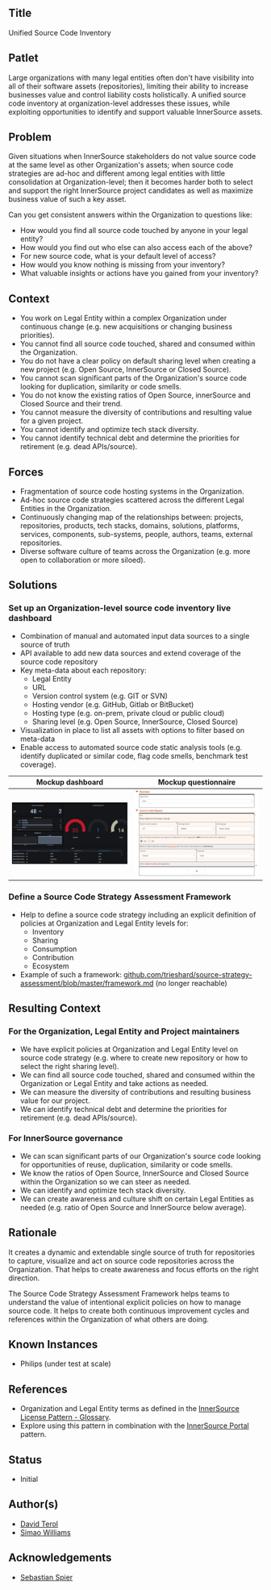 ## Title

Unified Source Code Inventory

## Patlet

Large organizations with many legal entities often don't have visibility into all of their software assets (repositories), limiting their ability to increase businesses value and control liability costs holistically.
A unified source code inventory at organization-level addresses these issues, while exploiting opportunities to identify and support valuable InnerSource assets.

## Problem

Given situations when InnerSource stakeholders do not value source code at the same level as other Organization's assets; when source code strategies are ad-hoc and different among legal entities with little consolidation at Organization-level; then it becomes harder both to select and support the right InnerSource project candidates as well as maximize business value of such a key asset.

Can you get consistent answers within the Organization to questions like:

* How would you find all source code touched by anyone in your legal entity?
* How would you find out who else can also access each of the above?
* For new source code, what is your default level of access?
* How would you know nothing is missing from your inventory?
* What valuable insights or actions have you gained from your inventory?

## Context

* You work on Legal Entity within a complex Organization under continuous change (e.g. new acquisitions or changing business priorities).
* You cannot find all source code touched, shared and consumed within the Organization.
* You do not have a clear policy on default sharing level when creating a new project (e.g. Open Source, InnerSource or Closed Source).
* You cannot scan significant parts of the Organization's source code looking for duplication, similarity or code smells.
* You do not know the existing ratios of Open Source, innerSource and Closed Source and their trend.
* You cannot measure the diversity of contributions and resulting value for a given project.
* You cannot identify and optimize tech stack diversity.
* You cannot identify technical debt and determine the priorities for retirement (e.g. dead APIs/source).

## Forces

* Fragmentation of source code hosting systems in the Organization.
* Ad-hoc source code strategies scattered across the different Legal Entities in the Organization.
* Continuously changing map of the relationships between: projects, repositories, products, tech stacks, domains, solutions, platforms, services, components, sub-systems, people, authors, teams, external repositories.
* Diverse software culture of teams across the Organization (e.g. more open to collaboration or more siloed).

## Solutions

### Set up an Organization-level source code inventory live dashboard

* Combination of manual and automated input data sources to a single source of truth
* API available to add new data sources and extend coverage of the source code repository
* Key meta-data about each repository:
  * Legal Entity
  * URL
  * Version control system (e.g. GIT or SVN)
  * Hosting vendor (e.g. GitHub, Gitlab or BitBucket)
  * Hosting type (e.g. on-prem, private cloud or public cloud)
  * Sharing level (e.g. Open Source, InnerSource, Closed Source)
* Visualization in place to list all assets with options to filter based on meta-data
* Enable access to automated source code static analysis tools (e.g. identify duplicated or similar code, flag code smells, benchmark test coverage).

Mockup dashboard             |  Mockup questionnaire
:-------------------------:|:-------------------------:
![Mockup dashboard](../../assets/img/source-code-inventory/source-code-inventory-mockup-dashboard.png)  |  ![Mockup questionnaire](../../assets/img/source-code-inventory/source-code-inventory-mockup-questionnaire.png)

### Define a Source Code Strategy Assessment Framework

* Help to define a source code strategy including an explicit definition of policies at Organization and Legal Entity levels for:
  * Inventory
  * Sharing
  * Consumption
  * Contribution
  * Ecosystem
* Example of such a framework: [github.com/trieshard/source-strategy-assessment/blob/master/framework.md](https://github.com/trieshard/source-strategy-assessment/blob/master/framework.md) (no longer reachable)

## Resulting Context

### For the Organization, Legal Entity and Project maintainers

* We have explicit policies at Organization and Legal Entity level on source code strategy (e.g. where to create new repository or how to select the right sharing level).
* We can find all source code touched, shared and consumed within the Organization or Legal Entity and take actions as needed.
* We can measure the diversity of contributions and resulting business value for our project.
* We can identify technical debt and determine the priorities for retirement (e.g. dead APIs/source).

### For InnerSource governance

* We can scan significant parts of our Organization's source code looking for opportunities of reuse, duplication, similarity or code smells.
* We know the ratios of Open Source, InnerSource and Closed Source within the Organization so we can steer as needed.
* We can identify and optimize tech stack diversity.
* We can create awareness and culture shift on certain Legal Entities as needed (e.g. ratio of Open Source and InnerSource below average).

## Rationale

It creates a dynamic and extendable single source of truth for repositories to capture, visualize and act on source code repositories across the Organization. That helps to create awareness and focus efforts on the right direction.

The Source Code Strategy Assessment Framework helps teams to understand the value of intentional explicit policies on how to manage source code. It helps to create both continuous improvement cycles and references within the Organization of what others are doing.

## Known Instances

* Philips (under test at scale)

## References

* Organization and Legal Entity terms as defined in the [InnerSource License Pattern - Glossary](../2-structured/innersource-license.md#glossary).
* Explore using this pattern in combination with the [InnerSource Portal](../2-structured/innersource-portal.md) pattern.

## Status

* Initial

## Author(s)

* [David Terol](https://github.com/dterol23)
* [Simao Williams](mailto:me@simaos.net)

## Acknowledgements

* [Sebastian Spier](https://github.com/spier)
